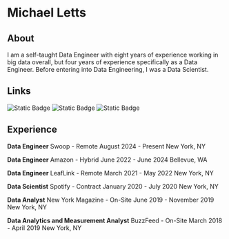# Michael Letts

## About

I am a self-taught Data Engineer with eight years of experience working in big data overall, but four years of experience specifically as a Data Engineer. Before entering into Data Engineering, I was a Data Scientist. 

## Links
![Static Badge](https://img.shields.io/badge/PyPI-yellow?logo=pypi&link=https%3A%2F%2Fpypi.org%2Fuser%2Flettsmt%2F)
![Static Badge](https://img.shields.io/badge/Github-black?logo=github&link=https%3A%2F%2Fgithub.com%2Fmichaelthomasletts)
![Static Badge](https://img.shields.io/badge/LinkedIn-blue?logo=linkedin&link=https%3A%2F%2Fwww.linkedin.com%2Fin%2Flettsmichael%2F)

## Experience

**Data Engineer**
Swoop - Remote
August 2024 - Present
New York, NY

**Data Engineer**
Amazon - Hybrid
June 2022 - June 2024
Bellevue, WA

**Data Engineer**
LeafLink - Remote
March 2021 - May 2022
New York, NY

**Data Scientist**
Spotify - Contract
January 2020 - July 2020
New York, NY

**Data Analyst**
New York Magazine - On-Site
June 2019 - November 2019
New York, NY

**Data Analytics and Measurement Analyst**
BuzzFeed - On-Site
March 2018 - April 2019
New York, NY
